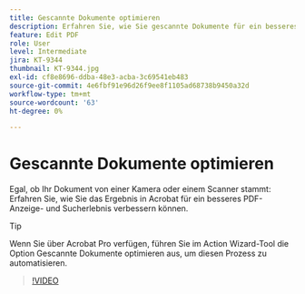 ```yaml
---
title: Gescannte Dokumente optimieren
description: Erfahren Sie, wie Sie gescannte Dokumente für ein besseres PDF-Anzeige- und Sucherlebnis verbessern können
feature: Edit PDF
role: User
level: Intermediate
jira: KT-9344
thumbnail: KT-9344.jpg
exl-id: cf8e8696-ddba-48e3-acba-3c69541eb483
source-git-commit: 4e6fbf91e96d26f9ee8f1105ad68738b9450a32d
workflow-type: tm+mt
source-wordcount: '63'
ht-degree: 0%

---
```


# Gescannte Dokumente optimieren

Egal, ob Ihr Dokument von einer Kamera oder einem Scanner stammt: Erfahren Sie, wie Sie das Ergebnis in Acrobat für ein besseres PDF-Anzeige- und Sucherlebnis verbessern können.

>[!TIP]
>
>Wenn Sie über Acrobat Pro verfügen, führen Sie im Action Wizard-Tool die Option Gescannte Dokumente optimieren aus, um diesen Prozess zu automatisieren.

>[!VIDEO](https://video.tv.adobe.com/v/340823?quality=12&learn=on&hidetitle=true)
